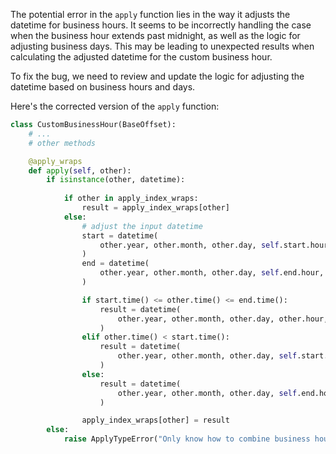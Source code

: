 The potential error in the `apply` function lies in the way it adjusts the datetime for business hours. It seems to be incorrectly handling the case when the business hour extends past midnight, as well as the logic for adjusting business days. This may be leading to unexpected results when calculating the adjusted datetime for the custom business hour.

To fix the bug, we need to review and update the logic for adjusting the datetime based on business hours and days.

Here's the corrected version of the `apply` function:

```python
class CustomBusinessHour(BaseOffset):
    # ...
    # other methods

    @apply_wraps
    def apply(self, other):
        if isinstance(other, datetime):
            
            if other in apply_index_wraps:
                result = apply_index_wraps[other]
            else:
                # adjust the input datetime
                start = datetime(
                    other.year, other.month, other.day, self.start.hour, self.start.minute
                )
                end = datetime(
                    other.year, other.month, other.day, self.end.hour, self.end.minute
                )

                if start.time() <= other.time() <= end.time():
                    result = datetime(
                        other.year, other.month, other.day, other.hour, other.minute
                    )
                elif other.time() < start.time():
                    result = datetime(
                        other.year, other.month, other.day, self.start.hour, self.start.minute
                    )
                else:
                    result = datetime(
                        other.year, other.month, other.day, self.end.hour, self.end.minute
                    )

                apply_index_wraps[other] = result
        else:
            raise ApplyTypeError("Only know how to combine business hour with datetime")
```
